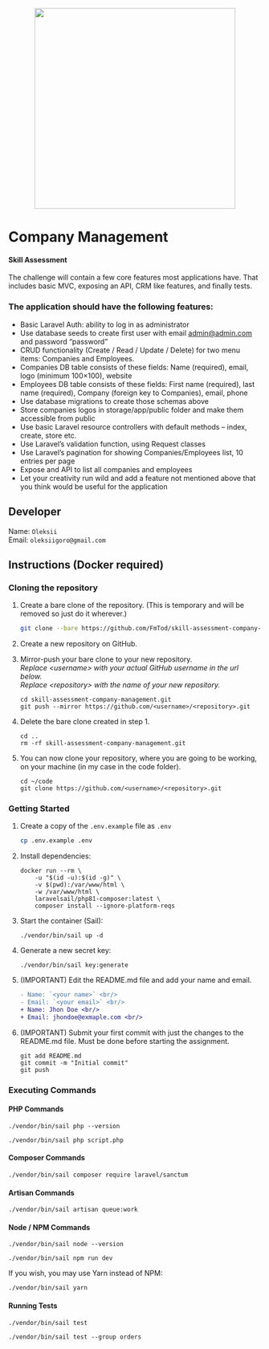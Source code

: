 <p align="center"><a href="https://laravel.com" target="_blank"><img src="https://raw.githubusercontent.com/laravel/art/master/logo-lockup/5%20SVG/2%20CMYK/1%20Full%20Color/laravel-logolockup-cmyk-red.svg" width="400"></a></p>


# Company Management
#### Skill Assessment

The challenge will contain a few core features most applications have. That includes basic MVC, exposing an API, CRM like features, and finally tests.

### The application should have the following features:
* Basic Laravel Auth: ability to log in as administrator
* Use database seeds to create first user with email admin@admin.com and password “password”
* CRUD functionality (Create / Read / Update / Delete) for two menu items: Companies and Employees.
* Companies DB table consists of these fields: Name (required), email, logo (minimum 100×100), website
* Employees DB table consists of these fields: First name (required), last name (required), Company (foreign key to Companies), email, phone
* Use database migrations to create those schemas above
* Store companies logos in storage/app/public folder and make them accessible from public
* Use basic Laravel resource controllers with default methods – index, create, store etc.
* Use Laravel’s validation function, using Request classes
* Use Laravel’s pagination for showing Companies/Employees list, 10 entries per page
* Expose and API to list all companies and employees
* Let your creativity run wild and add a feature not mentioned above that you think would be useful for the application

## Developer
Name: `Oleksii` <br/>
Email: `oleksiigoro@gmail.com`<br/>

## Instructions (Docker required)
### Cloning the repository
1. Create a bare clone of the repository. (This is temporary and will be removed so just do it wherever.)
    ```bash
    git clone --bare https://github.com/FmTod/skill-assessment-company-management.git
    ```

2. Create a new repository on GitHub.

3. Mirror-push your bare clone to your new repository.<br/>_Replace &lt;username&gt; with your actual GitHub username in the url below._<br/>_Replace &lt;repository&gt; with the name of your new repository._
    ```shell
    cd skill-assessment-company-management.git
    git push --mirror https://github.com/<username>/<repository>.git
    ```
4. Delete the bare clone created in step 1.
    ```shell
    cd ..
    rm -rf skill-assessment-company-management.git
    ```
   
5. You can now clone your repository, where you are going to be working, on your machine (in my case in the code folder).
    ```shell
    cd ~/code
    git clone https://github.com/<username>/<repository>.git
    ```

### Getting Started
1. Create a copy of the `.env.example` file as `.env`
    ```bash
    cp .env.example .env
    ```

2. Install dependencies:
    ```shell
    docker run --rm \
        -u "$(id -u):$(id -g)" \
        -v $(pwd):/var/www/html \
        -w /var/www/html \
        laravelsail/php81-composer:latest \
        composer install --ignore-platform-reqs
    ```

3. Start the container (Sail):
    ```shell
    ./vendor/bin/sail up -d
    ```
   
4. Generate a new secret key:
    ```shell
    ./vendor/bin/sail key:generate
    ```
   
5. (IMPORTANT) Edit the README.md file and add your name and email.
    ```diff
    - Name: `<your name>` <br/>
    - Email: `<your email>` <br/>
    + Name: Jhon Doe <br/>
    + Email: jhondoe@exmaple.com <br/>
    ```
   
6. (IMPORTANT) Submit your first commit with just the changes to the README.md file. Must be done before starting the assignment.
    ```shell
    git add README.md
    git commit -m "Initial commit"
    git push
    ```

### Executing Commands
#### PHP Commands
```shell
./vendor/bin/sail php --version
 
./vendor/bin/sail php script.php
```

#### Composer Commands
```shell
./vendor/bin/sail composer require laravel/sanctum
```

#### Artisan Commands
```shell
./vendor/bin/sail artisan queue:work
```

#### Node / NPM Commands
```shell
./vendor/bin/sail node --version
 
./vendor/bin/sail npm run dev
```

If you wish, you may use Yarn instead of NPM:
```shell
./vendor/bin/sail yarn
```

#### Running Tests
```shell
./vendor/bin/sail test

./vendor/bin/sail test --group orders
```

